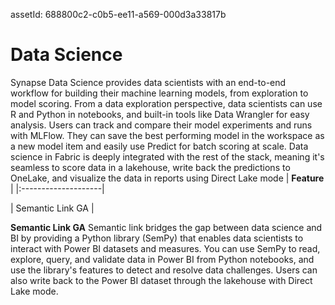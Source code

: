  assetId: 688800c2-c0b5-ee11-a569-000d3a33817b
  
# Data Science

Synapse Data Science provides data scientists with an end-to-end workflow for building their machine learning models, from exploration to model scoring. From a data exploration perspective, data scientists can use R and Python in notebooks, and built-in tools like Data Wrangler for easy analysis. Users can track and compare their model experiments and runs with MLFlow. They can save the best performing model in the workspace as a new model item and easily use Predict for batch scoring at scale. Data science in Fabric is deeply integrated with the rest of the stack, meaning it's seamless to score data in a lakehouse, write back the predictions to OneLake, and visualize the data in reports using Direct Lake mode
|     **Feature**      | 
|:--------------------|   
 
| Semantic Link GA   |

**Semantic Link GA**
Semantic link bridges the gap between data science and BI by providing a Python
library (SemPy) that enables data scientists to interact with Power BI datasets
and measures. You can use SemPy to read, explore, query, and validate data in
Power BI from Python notebooks, and use the library's features to detect and
resolve data challenges. Users can also write back to the Power BI dataset
through the lakehouse with Direct Lake mode.



